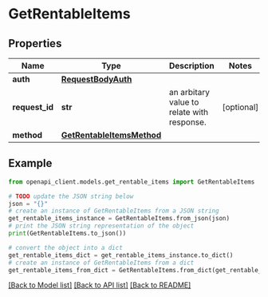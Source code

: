 # GetRentableItems


## Properties

Name | Type | Description | Notes
------------ | ------------- | ------------- | -------------
**auth** | [**RequestBodyAuth**](RequestBodyAuth.md) |  | 
**request_id** | **str** | an arbitary value to relate with response. | [optional] 
**method** | [**GetRentableItemsMethod**](GetRentableItemsMethod.md) |  | 

## Example

```python
from openapi_client.models.get_rentable_items import GetRentableItems

# TODO update the JSON string below
json = "{}"
# create an instance of GetRentableItems from a JSON string
get_rentable_items_instance = GetRentableItems.from_json(json)
# print the JSON string representation of the object
print(GetRentableItems.to_json())

# convert the object into a dict
get_rentable_items_dict = get_rentable_items_instance.to_dict()
# create an instance of GetRentableItems from a dict
get_rentable_items_from_dict = GetRentableItems.from_dict(get_rentable_items_dict)
```
[[Back to Model list]](../README.md#documentation-for-models) [[Back to API list]](../README.md#documentation-for-api-endpoints) [[Back to README]](../README.md)


